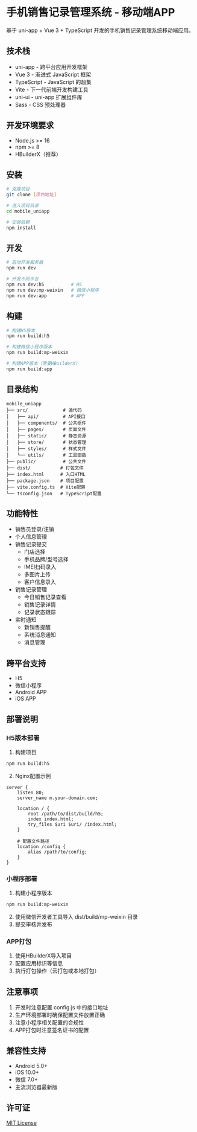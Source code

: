 # 手机销售记录管理系统 - 移动端APP

基于 uni-app + Vue 3 + TypeScript 开发的手机销售记录管理系统移动端应用。

## 技术栈

- uni-app - 跨平台应用开发框架
- Vue 3 - 渐进式 JavaScript 框架
- TypeScript - JavaScript 的超集
- Vite - 下一代前端开发构建工具
- uni-ui - uni-app 扩展组件库
- Sass - CSS 预处理器

## 开发环境要求

- Node.js >= 16
- npm >= 8
- HBuilderX（推荐）

## 安装

```bash
# 克隆项目
git clone [项目地址]

# 进入项目目录
cd mobile_uniapp

# 安装依赖
npm install
```

## 开发

```bash
# 启动开发服务器
npm run dev

# 开发不同平台
npm run dev:h5          # H5
npm run dev:mp-weixin   # 微信小程序
npm run dev:app         # APP
```

## 构建

```bash
# 构建H5版本
npm run build:h5

# 构建微信小程序版本
npm run build:mp-weixin

# 构建APP版本（需要HBuilderX）
npm run build:app
```

## 目录结构

```
mobile_uniapp
├── src/             # 源代码
│   ├── api/         # API接口
│   ├── components/  # 公共组件
│   ├── pages/       # 页面文件
│   ├── static/      # 静态资源
│   ├── store/       # 状态管理
│   ├── styles/      # 样式文件
│   └── utils/       # 工具函数
├── public/          # 公共文件
├── dist/           # 打包文件
├── index.html      # 入口HTML
├── package.json    # 项目配置
├── vite.config.ts  # Vite配置
└── tsconfig.json   # TypeScript配置
```

## 功能特性

- 销售员登录/注销
- 个人信息管理
- 销售记录提交
  - 门店选择
  - 手机品牌/型号选择
  - IMEI扫码录入
  - 多图片上传
  - 客户信息录入
- 销售记录管理
  - 今日销售记录查看
  - 销售记录详情
  - 记录状态跟踪
- 实时通知
  - 新销售提醒
  - 系统消息通知
  - 消息管理

## 跨平台支持

- H5
- 微信小程序
- Android APP
- iOS APP

## 部署说明

### H5版本部署

1. 构建项目
```bash
npm run build:h5
```

2. Nginx配置示例
```nginx
server {
    listen 80;
    server_name m.your-domain.com;

    location / {
        root /path/to/dist/build/h5;
        index index.html;
        try_files $uri $uri/ /index.html;
    }

    # 配置文件路径
    location /config {
        alias /path/to/config;
    }
}
```

### 小程序部署
1. 构建小程序版本
```bash
npm run build:mp-weixin
```
2. 使用微信开发者工具导入 dist/build/mp-weixin 目录
3. 提交审核并发布

### APP打包
1. 使用HBuilderX导入项目
2. 配置应用标识等信息
3. 执行打包操作（云打包或本地打包）

## 注意事项

1. 开发时注意配置 config.js 中的接口地址
2. 生产环境部署时确保配置文件放置正确
3. 注意小程序相关配置的合规性
4. APP打包时注意签名证书的配置

## 兼容性支持

- Android 5.0+
- iOS 10.0+
- 微信 7.0+
- 主流浏览器最新版

## 许可证

[MIT License](LICENSE)
